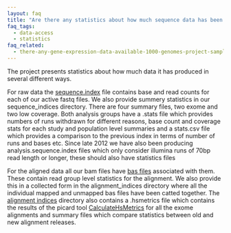 ```yaml
---
layout: faq
title: "Are there any statistics about how much sequence data has been generated by the project?"
faq_tags:
  - data-access
  - statistics
faq_related:
  - there-any-gene-expression-data-available-1000-genomes-project-samples
---
```

                    
The project presents statistics about how much data it has produced in several different ways. 

For raw data the [sequence.index](ftp://ftp.1000genomes.ebi.ac.uk/vol1/ftp/README.sequence_data) file contains base and read counts for each of our active fastq files. We also provide summery statistics in our sequence_indices directory. There are four summary files, two exome and two low coverage. Both analysis groups have a .stats file which provides numbers of runs withdrawn for different reasons, base count and coverage stats for each study and population level summaries and a stats.csv file which provides a comparison to the previous index in terms of number of runs and bases etc. Since late 2012 we have also been producing analysis.sequence.index files which only consider illumina runs of 70bp read length or longer, these should also have statistics files

For the aligned data all our bam files have [bas files](http://www.1000genomes.org/faq/what-bas-file) associated with them.  These contain read group level statistics for the alignment. We also provide this in a collected form in the alignment_indices directory where all the individual mapped and unmapped bas files have been catted together. The [alignment indices](ftp://ftp.1000genomes.ebi.ac.uk/vol1/ftp/alignment_indices) directory also contains a .hsmetrics file which contains the results of the picard tool [CalculateHsMetrics](http://picard.sourceforge.net/command-line-overview.shtml#CalculateHsMetrics) for all the exome alignments and summary files which compare statistics between old and new alignment releases.

